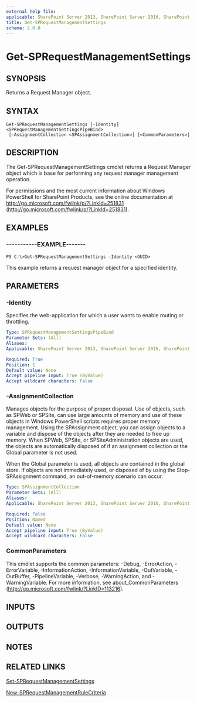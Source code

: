 ```yaml
---
external help file: 
applicable: SharePoint Server 2013, SharePoint Server 2016, SharePoint Server 2019
title: Get-SPRequestManagementSettings
schema: 2.0.0
---
```


# Get-SPRequestManagementSettings

## SYNOPSIS

Returns a Request Manager object.



## SYNTAX

```
Get-SPRequestManagementSettings [-Identity] <SPRequestManagementSettingsPipeBind>
 [-AssignmentCollection <SPAssignmentCollection>] [<CommonParameters>]
```

## DESCRIPTION
The Get-SPRequestManagementSettings cmdlet returns a Request Manager object which is base for performing any request manager management operation.

For permissions and the most current information about Windows PowerShell for SharePoint Products, see the online documentation at http://go.microsoft.com/fwlink/p/?LinkId=251831 (http://go.microsoft.com/fwlink/p/?LinkId=251831).

## EXAMPLES

### -----------EXAMPLE------- 
```
PS C:\>Get-SPRequestManagementSettings -Identity <GUID>
```

This example returns a request manager object for a specified identity.

## PARAMETERS

### -Identity
Specifies the web-application for which a user wants to enable routing or throttling.

```yaml
Type: SPRequestManagementSettingsPipeBind
Parameter Sets: (All)
Aliases: 
Applicable: SharePoint Server 2013, SharePoint Server 2016, SharePoint Server 2019

Required: True
Position: 1
Default value: None
Accept pipeline input: True (ByValue)
Accept wildcard characters: False
```

### -AssignmentCollection
Manages objects for the purpose of proper disposal.
Use of objects, such as SPWeb or SPSite, can use large amounts of memory and use of these objects in Windows PowerShell scripts requires proper memory management.
Using the SPAssignment object, you can assign objects to a variable and dispose of the objects after they are needed to free up memory.
When SPWeb, SPSite, or SPSiteAdministration objects are used, the objects are automatically disposed of if an assignment collection or the Global parameter is not used.

When the Global parameter is used, all objects are contained in the global store.
If objects are not immediately used, or disposed of by using the Stop-SPAssignment command, an out-of-memory scenario can occur.

```yaml
Type: SPAssignmentCollection
Parameter Sets: (All)
Aliases: 
Applicable: SharePoint Server 2013, SharePoint Server 2016, SharePoint Server 2019

Required: False
Position: Named
Default value: None
Accept pipeline input: True (ByValue)
Accept wildcard characters: False
```

### CommonParameters
This cmdlet supports the common parameters: -Debug, -ErrorAction, -ErrorVariable, -InformationAction, -InformationVariable, -OutVariable, -OutBuffer, -PipelineVariable, -Verbose, -WarningAction, and -WarningVariable. For more information, see about_CommonParameters (http://go.microsoft.com/fwlink/?LinkID=113216).

## INPUTS

## OUTPUTS

## NOTES

## RELATED LINKS

[Set-SPRequestManagementSettings](Set-SPRequestManagementSettings.md)

[New-SPRequestManagementRuleCriteria](New-SPRequestManagementRuleCriteria.md)

